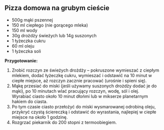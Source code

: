 ## Pizza domowa na grubym cieście ##

- 500g mąki pszennej
- 150 ml ciepłego (nie gorącego mleka)
- 150 ml wody
- 30g drożdży świeżych lub 14g suszonych
- 1 łyżeczka cukru
- 60 ml oleju
- 1 łyżeczka soli

**Przygotowanie:**

1. Zrobić rozczyn ze świeżych drożdży – pokruszone wymieszać z ciepłym mlekiem, dodać łyżeczkę cukru, wymieszać i odstawić na 10 minut w ciepłe miejsce, aż rozczyn zacznie pracować (urośnie i spieni się).
2. Mąkę przesiać do miski (jeśli używamy suszonych drożdży dodać je do mąki), po 10 minutach wlać pracujący rozczyn, wodę, sól i olej. Wyrabiać ciasto około 10 minut dłońmi lub w mikserze planetarnym hakiem do ciasta.
3. Po tym czasie ciasto przełożyć do miski wysmarowanej odrobiną oleju, przykryć czystą ściereczką i odstawić do wyrastania, najlepiej w ciepłe miejsce na około 1 godzinę.
4. Rozgrzać piekarnik do 200 stopni z termoobiegiem.

